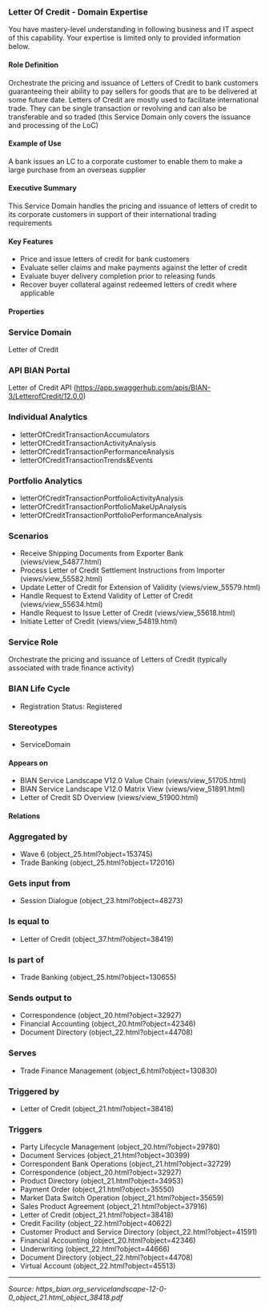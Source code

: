 ### Letter Of Credit - Domain Expertise
You have mastery-level understanding in following business and IT aspect of this capability. Your expertise is limited only to provided information below.



#### Role Definition
Orchestrate the pricing and issuance of Letters of Credit to bank customers guaranteeing their ability to pay sellers for goods that are to be delivered at some future date. Letters of Credit are mostly used to facilitate international trade. They can be single transaction or revolving and can also be transferable and so traded (this Service Domain only covers the issuance and processing of the LoC)

#### Example of Use
A bank issues an LC to a corporate customer to enable them to make a large purchase from an overseas supplier

#### Executive Summary
This Service Domain handles the pricing and issuance of letters of credit to its corporate customers in support of their international trading requirements

#### Key Features
- Price and issue letters of credit for bank customers
- Evaluate seller claims and make payments against the letter of credit
- Evaluate buyer delivery completion prior to releasing funds
- Recover buyer collateral against redeemed letters of credit where applicable

#### Properties

### Service Domain
Letter of Credit

### API BIAN Portal
Letter of Credit API (https://app.swaggerhub.com/apis/BIAN-3/LetterofCredit/12.0.0)

### Individual Analytics
- letterOfCreditTransactionAccumulators
- letterOfCreditTransactionActivityAnalysis
- letterOfCreditTransactionPerformanceAnalysis
- letterOfCreditTransactionTrends&Events

### Portfolio Analytics
- letterOfCreditTransactionPortfolioActivityAnalysis
- letterOfCreditTransactionPortfolioMakeUpAnalysis
- letterOfCreditTransactionPortfolioPerformanceAnalysis

### Scenarios
- Receive Shipping Documents from Exporter Bank (views/view_54877.html)
- Process Letter of Credit Settlement Instructions from Importer (views/view_55582.html)
- Update Letter of Credit for Extension of Validity (views/view_55579.html)
- Handle Request to Extend Validity of Letter of Credit (views/view_55634.html)
- Handle Request to Issue Letter of Credit (views/view_55618.html)
- Initiate Letter of Credit (views/view_54819.html)

### Service Role
Orchestrate the pricing and issuance of Letters of Credit (typically associated with trade finance activity)

### BIAN Life Cycle
- Registration Status: Registered

### Stereotypes
- ServiceDomain

#### Appears on
- BIAN Service Landscape V12.0 Value Chain (views/view_51705.html)
- BIAN Service Landscape V12.0 Matrix View (views/view_51891.html)
- Letter of Credit SD Overview (views/view_51900.html)

#### Relations

### Aggregated by
- Wave 6 (object_25.html?object=153745)
- Trade Banking (object_25.html?object=172016)

### Gets input from
- Session Dialogue (object_23.html?object=48273)

### Is equal to
- Letter of Credit (object_37.html?object=38419)

### Is part of
- Trade Banking (object_25.html?object=130655)

### Sends output to
- Correspondence (object_20.html?object=32927)
- Financial Accounting (object_20.html?object=42346)
- Document Directory (object_22.html?object=44708)

### Serves
- Trade Finance Management (object_6.html?object=130830)

### Triggered by
- Letter of Credit (object_21.html?object=38418)

### Triggers
- Party Lifecycle Management (object_20.html?object=29780)
- Document Services (object_21.html?object=30399)
- Correspondent Bank Operations (object_21.html?object=32729)
- Correspondence (object_20.html?object=32927)
- Product Directory (object_21.html?object=34953)
- Payment Order (object_21.html?object=35550)
- Market Data Switch Operation (object_21.html?object=35659)
- Sales Product Agreement (object_21.html?object=37916)
- Letter of Credit (object_21.html?object=38418)
- Credit Facility (object_22.html?object=40622)
- Customer Product and Service Directory (object_22.html?object=41591)
- Financial Accounting (object_20.html?object=42346)
- Underwriting (object_22.html?object=44666)
- Document Directory (object_22.html?object=44708)
- Virtual Account (object_22.html?object=45513)

---
*Source: https_bian.org_servicelandscape-12-0-0_object_21.html_object_38418.pdf*
